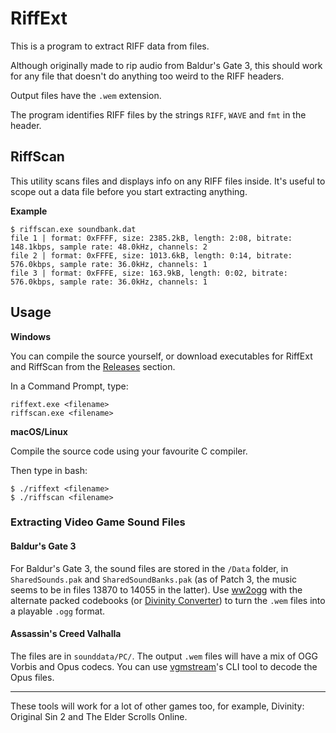 # RiffExt

This is a program to extract RIFF data from files. 

Although originally made to rip audio from Baldur's Gate 3, this should work for any file that doesn't do anything too weird to the RIFF headers.

Output files have the `.wem` extension. 

The program identifies RIFF files by the strings `RIFF`, `WAVE` and `fmt` in the header.

## RiffScan

This utility scans files and displays info on any RIFF files inside. It's useful to scope out a data file before you start extracting anything.

**Example**
```
$ riffscan.exe soundbank.dat
file 1 | format: 0xFFFF, size: 2385.2kB, length: 2:08, bitrate: 148.1kbps, sample rate: 48.0kHz, channels: 2
file 2 | format: 0xFFFE, size: 1013.6kB, length: 0:14, bitrate: 576.0kbps, sample rate: 36.0kHz, channels: 1
file 3 | format: 0xFFFE, size: 163.9kB, length: 0:02, bitrate: 576.0kbps, sample rate: 36.0kHz, channels: 1
```

## Usage
**Windows**  

You can compile the source yourself, or download executables for RiffExt and RiffScan from the [Releases](https://github.com/PKBeam/RiffExt/releases/) section.

In a Command Prompt, type:

`riffext.exe <filename>`  
`riffscan.exe <filename>`  

**macOS/Linux**  

Compile the source code using your favourite C compiler. 

Then type in bash:

`$ ./riffext <filename>`  
`$ ./riffscan <filename>`  

### Extracting Video Game Sound Files

#### Baldur's Gate 3

For Baldur's Gate 3, the sound files are stored in the `/Data` folder, in `SharedSounds.pak` and `SharedSoundBanks.pak` (as of Patch 3, the music seems to be in files 13870 to 14055 in the latter).
  Use [ww2ogg](https://github.com/hcs64/ww2ogg) with the alternate packed codebooks (or [Divinity Converter](https://steamcommunity.com/sharedfiles/filedetails/?id=297292305)) to turn the `.wem` files into a playable `.ogg` format.

#### Assassin's Creed Valhalla

The files are in `sounddata/PC/`.
The output `.wem` files will have a mix of OGG Vorbis and Opus codecs. You can use [vgmstream](https://github.com/vgmstream/vgmstream)'s CLI tool to decode the Opus files.

----

These tools will work for a lot of other games too, for example, Divinity: Original Sin 2 and The Elder Scrolls Online.
